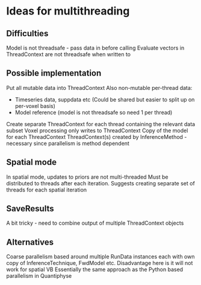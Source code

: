 Ideas for multithreading
========================

Difficulties
------------

Model is not threadsafe - pass data in before calling Evaluate
vectors in ThreadContext are not threadsafe when written to

Possible implementation
-----------------------

Put all mutable data into ThreadContext
Also non-mutable per-thread data:
  - Timeseries data, suppdata etc (Could be shared but easier to split up on per-voxel basis)
  - Model reference (model is not threadsafe so need 1 per thread)

Create separate ThreadContext for each thread containing the relevant data subset
Voxel processing only writes to ThreadContext
Copy of the model for each ThreadContext
ThreadContext(s) created by InferenceMethod - necessary since parallelism is method dependent

Spatial mode
------------
In spatial mode, updates to priors are not multi-threaded
Must be distributed to threads after each iteration. Suggests creating 
separate set of threads for each spatial iteration

SaveResults
-----------
A bit tricky - need to combine output of multiple ThreadContext objects

Alternatives
------------
Coarse parallelism based around multiple RunData instances each with own copy of
InferenceTechnique, FwdModel etc.
Disadvantage here is it will not work for spatial VB
Essentially the same approach as the Python based parallelism in Quantiphyse

